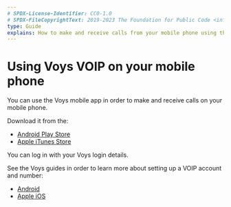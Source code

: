 ```yaml
---
# SPDX-License-Identifier: CC0-1.0
# SPDX-FileCopyrightText: 2019-2023 The Foundation for Public Code <info@publiccode.net>
type: Guide
explains: How to make and receive calls from your mobile phone using the Voys app
---
```


# Using Voys VOIP on your mobile phone

You can use the Voys mobile app in order to make and receive calls on your mobile phone.

Download it from the:

* [Android Play Store](https://play.google.com/store/apps/details?id=com.voys.app)
* [Apple iTunes Store](https://itunes.apple.com/nl/app/voys/id816250431?mt=8)

You can log in with your Voys login details.

See the Voys guides in order to learn more about setting up a VOIP account and number:

* [Android](https://help.voys.nl/voys-app/android)
* [Apple iOS](https://help.voys.nl/voys-app/ios)
